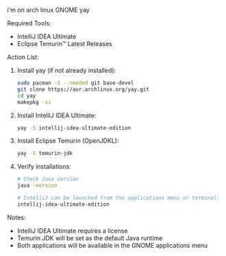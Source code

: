 i'm on arch linux GNOME yay

Required Tools:
- IntelliJ IDEA Ultimate
- Eclipse Temurin™ Latest Releases

Action List:
1. Install yay (if not already installed):
   ```bash
   sudo pacman -S --needed git base-devel
   git clone https://aur.archlinux.org/yay.git
   cd yay
   makepkg -si
   ```

2. Install IntelliJ IDEA Ultimate:
   ```bash
   yay -S intellij-idea-ultimate-edition
   ```

3. Install Eclipse Temurin (OpenJDKL):
   ```bash
   yay -S temurin-jdk
   ```

4. Verify installations:
   ```bash
   # Check Java version
   java -version
   
   # IntelliJ can be launched from the applications menu or terminal:
   intellij-idea-ultimate-edition
   ```


Notes:
- IntelliJ IDEA Ultimate requires a license
- Temurin JDK will be set as the default Java runtime
- Both applications will be available in the GNOME applications menu



